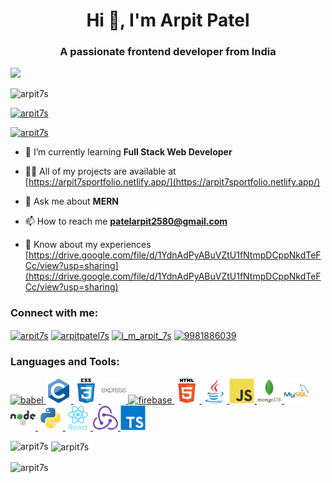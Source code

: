 <h1 align="center">Hi 👋, I'm Arpit Patel</h1>
<h3 align="center">A passionate frontend developer from India</h3>
<img
  "style="display: block;-webkit-user-select: none;margin: auto;cursor: zoom-in;background-color: hsl(0, 0%, 90%);"
  src="https://camo.githubusercontent.com/2366b34bb903c09617990fb5fff4622f3e941349e846ddb7e73df872a9d21233/68747470733a2f2f63646e2e6472696262626c652e636f6d2f75736572732f3733303730332f73637265656e73686f74732f363538313234332f6176656e746f2e676966" widht="1000" height="500"/>
<p align="left"> <img src="https://komarev.com/ghpvc/?username=arpit7s&label=Profile%20views&color=0e75b6&style=flat" alt="arpit7s" /> </p>

<p align="left"> <a href="https://github.com/ryo-ma/github-profile-trophy"><img src="https://github-profile-trophy.vercel.app/?username=arpit7s" alt="arpit7s" /></a> </p>

<p align="left"> <a href="https://twitter.com/arpit7s" target="blank"><img src="https://img.shields.io/twitter/follow/arpit7s?logo=twitter&style=for-the-badge" alt="arpit7s" /></a> </p>

- 🌱 I’m currently learning **Full Stack Web Developer**

- 👨‍💻 All of my projects are available at [https://arpit7sportfolio.netlify.app/](https://arpit7sportfolio.netlify.app/)

- 💬 Ask me about **MERN**

- 📫 How to reach me **patelarpit2580@gmail.com**

- 📄 Know about my experiences [https://drive.google.com/file/d/1YdnAdPyABuVZtU1fNtmpDCppNkdTeFCc/view?usp=sharing](https://drive.google.com/file/d/1YdnAdPyABuVZtU1fNtmpDCppNkdTeFCc/view?usp=sharing)

<h3 align="left">Connect with me:</h3>
<p align="left">
<a href="https://twitter.com/arpit7s" target="blank"><img align="center" src="https://raw.githubusercontent.com/rahuldkjain/github-profile-readme-generator/master/src/images/icons/Social/twitter.svg" alt="arpit7s" height="30" width="40" /></a>
<a href="https://linkedin.com/in/arpitpatel7s" target="blank"><img align="center" src="https://raw.githubusercontent.com/rahuldkjain/github-profile-readme-generator/master/src/images/icons/Social/linked-in-alt.svg" alt="arpitpatel7s" height="30" width="40" /></a>
<a href="https://instagram.com/i_m_arpit_7s" target="blank"><img align="center" src="https://raw.githubusercontent.com/rahuldkjain/github-profile-readme-generator/master/src/images/icons/Social/instagram.svg" alt="i_m_arpit_7s" height="30" width="40" /></a>
<a href="https://www.leetcode.com/9981886039" target="blank"><img align="center" src="https://raw.githubusercontent.com/rahuldkjain/github-profile-readme-generator/master/src/images/icons/Social/leet-code.svg" alt="9981886039" height="30" width="40" /></a>
</p>

<h3 align="left">Languages and Tools:</h3>
<p align="left"> <a href="https://babeljs.io/" target="_blank" rel="noreferrer"> <img src="https://www.vectorlogo.zone/logos/babeljs/babeljs-icon.svg" alt="babel" width="40" height="40"/> </a> <a href="https://www.cprogramming.com/" target="_blank" rel="noreferrer"> <img src="https://raw.githubusercontent.com/devicons/devicon/master/icons/c/c-original.svg" alt="c" width="40" height="40"/> </a> <a href="https://www.w3schools.com/css/" target="_blank" rel="noreferrer"> <img src="https://raw.githubusercontent.com/devicons/devicon/master/icons/css3/css3-original-wordmark.svg" alt="css3" width="40" height="40"/> </a> <a href="https://expressjs.com" target="_blank" rel="noreferrer"> <img src="https://raw.githubusercontent.com/devicons/devicon/master/icons/express/express-original-wordmark.svg" alt="express" width="40" height="40"/> </a> <a href="https://firebase.google.com/" target="_blank" rel="noreferrer"> <img src="https://www.vectorlogo.zone/logos/firebase/firebase-icon.svg" alt="firebase" width="40" height="40"/> </a> <a href="https://www.w3.org/html/" target="_blank" rel="noreferrer"> <img src="https://raw.githubusercontent.com/devicons/devicon/master/icons/html5/html5-original-wordmark.svg" alt="html5" width="40" height="40"/> </a> <a href="https://www.java.com" target="_blank" rel="noreferrer"> <img src="https://raw.githubusercontent.com/devicons/devicon/master/icons/java/java-original.svg" alt="java" width="40" height="40"/> </a> <a href="https://developer.mozilla.org/en-US/docs/Web/JavaScript" target="_blank" rel="noreferrer"> <img src="https://raw.githubusercontent.com/devicons/devicon/master/icons/javascript/javascript-original.svg" alt="javascript" width="40" height="40"/> </a> <a href="https://www.mongodb.com/" target="_blank" rel="noreferrer"> <img src="https://raw.githubusercontent.com/devicons/devicon/master/icons/mongodb/mongodb-original-wordmark.svg" alt="mongodb" width="40" height="40"/> </a> <a href="https://www.mysql.com/" target="_blank" rel="noreferrer"> <img src="https://raw.githubusercontent.com/devicons/devicon/master/icons/mysql/mysql-original-wordmark.svg" alt="mysql" width="40" height="40"/> </a> <a href="https://nodejs.org" target="_blank" rel="noreferrer"> <img src="https://raw.githubusercontent.com/devicons/devicon/master/icons/nodejs/nodejs-original-wordmark.svg" alt="nodejs" width="40" height="40"/> </a> <a href="https://www.python.org" target="_blank" rel="noreferrer"> <img src="https://raw.githubusercontent.com/devicons/devicon/master/icons/python/python-original.svg" alt="python" width="40" height="40"/> </a> <a href="https://reactjs.org/" target="_blank" rel="noreferrer"> <img src="https://raw.githubusercontent.com/devicons/devicon/master/icons/react/react-original-wordmark.svg" alt="react" width="40" height="40"/> </a> <a href="https://redux.js.org" target="_blank" rel="noreferrer"> <img src="https://raw.githubusercontent.com/devicons/devicon/master/icons/redux/redux-original.svg" alt="redux" width="40" height="40"/> </a> <a href="https://www.typescriptlang.org/" target="_blank" rel="noreferrer"> <img src="https://raw.githubusercontent.com/devicons/devicon/master/icons/typescript/typescript-original.svg" alt="typescript" width="40" height="40"/> </a> </p>

<p><img align="left" src="https://github-readme-stats.vercel.app/api/top-langs?username=arpit7s&show_icons=true&locale=en&layout=compact" alt="arpit7s" /></p>

<p>&nbsp;<img align="center" src="https://github-readme-stats.vercel.app/api?username=arpit7s&show_icons=true&locale=en" alt="arpit7s" /></p>

<p><img align="center" src="https://github-readme-streak-stats.herokuapp.com/?user=arpit7s&" alt="arpit7s" /></p>
